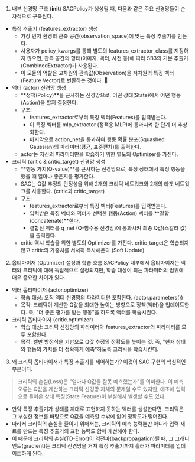 1. 내부 신경망 구축 (__init__)
SACPolicy가 생성될 때, 다음과 같은 주요 신경망들이 순차적으로 구축된다.
 * 특징 추출기 (features_extractor) 생성
   * 가장 먼저 환경의 관측 공간(observation_space)에 맞는 특징 추출기를 만든다.
   * 사용자가 policy_kwargs를 통해 별도의 features_extractor_class를 지정하지 않으면, 관측 공간의 형태(이미지, 벡터, 사전 등)에 따라 SB3의 기본 추출기(CombinedExtractor)가 사용된다.
   * 이 모듈의 역할은 고차원의 관측값(Observation)을 저차원의 특징 벡터(Feature Vector)로 변환하는 것이다. 🧠
 * 액터 (actor) 신경망 생성
   * **정책(Policy)**을 근사하는 신경망으로, 어떤 상태(State)에서 어떤 행동(Action)을 할지 결정한다.
   * 구조:
     * features_extractor로부터 특징 벡터(Features)를 입력받는다.
     * 이 특징 벡터를 mlp_extractor (정책용 MLP)에 통과시켜 한 단계 더 추상화한다.
     * 마지막으로 action_net을 통과하여 행동 확률 분포(Squashed Gaussian)의 파라미터(평균, 표준편차)를 출력한다.
   * actor는 자신의 파라미터만을 학습하기 위한 별도의 Optimizer를 가진다.
 * 크리틱 (critic & critic_target) 신경망 생성
   * **행동 가치(Q-value)**를 근사하는 신경망으로, 특정 상태에서 특정 행동을 했을 때 얼마나 좋은지를 평가한다.
   * SAC는 Q값 추정의 안정성을 위해 2개의 크리틱 네트워크와 2개의 타겟 네트워크를 사용한다. (critic과 critic_target)
   * 구조:
     * features_extractor로부터 특징 벡터(Features)를 입력받는다.
     * 입력받은 특징 벡터와 액터가 선택한 행동(Action) 벡터를 **결합(concatenate)**한다.
     * 결합된 벡터를 q_net (Q-함수용 신경망)에 통과시켜 최종 Q값(스칼라 값)을 출력한다.
   * critic 역시 학습을 위한 별도의 Optimizer를 가진다. critic_target은 학습되지 않고 critic의 가중치를 서서히 복사해온다 (Soft Update).
2. 옵티마이저 (Optimizer) 설정과 학습 흐름
SACPolicy 내부에서 옵티마이저는 액터와 크리틱에 대해 독립적으로 설정되지만, 학습 대상이 되는 파라미터의 범위에 매우 중요한 차이가 있다.
 * 액터 옵티마이저 (actor.optimizer)
   * 학습 대상: 오직 액터 신경망의 파라미터만 포함한다. (actor.parameters())
   * 목적: 크리틱이 계산한 Q값을 최대한 높이는 방향으로 정책(액터)을 업데이트한다. 즉, "더 좋은 평가를 받는 행동"을 하도록 액터를 학습시킨다.
 * 크리틱 옵티마이저 (critic.optimizer)
   * 학습 대상: 크리틱 신경망의 파라미터와 features_extractor의 파라미터를 모두 포함한다.
   * 목적: 벨만 방정식을 기반으로 Q값 추정의 정확도를 높이는 것. 즉, "현재 상태와 행동의 가치를 더 정확하게 예측"하도록 크리틱을 학습시킨다.
3. 왜 크리틱 옵티마이저가 특징 추출기를 제어하는가?
이것이 SAC 구현의 핵심적인 부분이다.
> 크리틱의 손실(Loss)은 "얼마나 Q값을 잘못 예측했는가"를 의미한다. 이 예측 오류는 Q값을 계산하는 크리틱 신경망 자체의 문제일 수도 있지만, 애초에 입력으로 들어온 상태 특징(State Feature)이 부실해서 발생할 수도 있다.
> 
 * 만약 특징 추출기가 상태를 제대로 표현하지 못하는 벡터를 생성한다면, 크리틱은 그 부실한 정보를 바탕으로 Q값을 예측할 수밖에 없어 정확도가 떨어진다.
 * 따라서 크리틱의 손실을 줄이기 위해서는, 크리틱의 예측 능력뿐만 아니라 입력 재료를 만드는 특징 추출기의 표현 능력도 함께 개선해야 한다.
 * 이 때문에 크리틱의 손실(TD-Error)이 역전파(backpropagation)될 때, 그 그래디언트(gradient)는 크리틱 신경망을 거쳐 특징 추출기까지 흘러가 파라미터를 업데이트하게 된다.